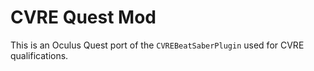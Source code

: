 # CVRE Quest Mod

This is an Oculus Quest port of the `CVREBeatSaberPlugin` used for CVRE qualifications.
